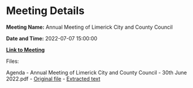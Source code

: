 # Meeting Details

**Meeting Name:** Annual Meeting of Limerick City and County Council

**Date and Time:** 2022-07-07 15:00:00

**[Link to Meeting](https://www.limerick.ie/council/whats-on/annual-meeting-limerick-city-and-county-council-6)**

Files: 

Agenda - Annual Meeting of Limerick City and County Council - 30th June 2022.pdf - [Original file](https://www.limerick.ie/sites/default/files/media/documents/2022-06/Agenda%20-%20Annual%20Meeting%2030.06.2022.pdf) - [Extracted text](./Agenda%20-%20Annual%20Meeting%20of%20Limerick%20City%20and%20County%20Council%20-%2030th%20June%202022.md)

